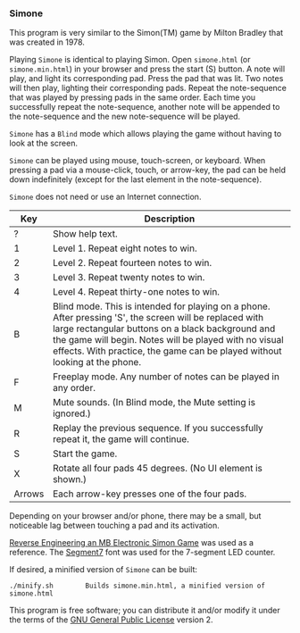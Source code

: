 ### Simone

This program is very similar to the Simon(TM) game by Milton Bradley that was
created in 1978.

Playing `Simone` is identical to playing Simon. Open `simone.html` (or
`simone.min.html`) in your browser and press the start (S) button. A note will
play, and light its corresponding pad. Press the pad that was lit. Two notes
will then play, lighting their corresponding pads. Repeat the note-sequence
that was played by pressing pads in the same order. Each time you successfully
repeat the note-sequence, another note will be appended to the note-sequence
and the new note-sequence will be played.

`Simone` has a `Blind` mode which allows playing the game without having to
look at the screen.

`Simone` can be played using mouse, touch-screen, or keyboard. When pressing a
pad via a mouse-click, touch, or arrow-key, the pad can be held down
indefinitely (except for the last element in the note-sequence).


`Simone` does not need or use an Internet connection.


| Key |  Description |
|--------|-----------|
| ?      | Show help text. |
| 1      | Level 1. Repeat eight notes to win. |
| 2      | Level 2. Repeat fourteen notes to win. |
| 3      | Level 3. Repeat twenty notes to win. |
| 4      | Level 4. Repeat thirty-one notes to win. |
| B      | Blind mode. This is intended for playing on a phone. After pressing 'S', the screen will be replaced with large rectangular buttons on a black background and the game will begin. Notes will be played with no visual effects. With practice, the game can be played without looking at the phone. |
| F      | Freeplay mode. Any number of notes can be played in any order. |
| M      | Mute sounds. (In Blind mode, the Mute setting is ignored.) |
| R      | Replay the previous sequence. If you successfully repeat it, the game will continue. |
| S      | Start the game. |
| X      | Rotate all four pads 45 degrees. (No UI element is shown.) |
| Arrows | Each arrow-key presses one of the four pads. |


Depending on your browser and/or phone, there may be a small, but noticeable
lag between touching a pad and its activation.

[Reverse Engineering an MB Electronic Simon Game](https://www.waitingforfriday.com/?p=586)
was used as a reference. The [Segment7](https://fontlibrary.org/en/font/segment7)
font was used for the 7-segment LED counter.

If desired, a minified version of `Simone` can be built:

    ./minify.sh        Builds simone.min.html, a minified version of simone.html


This program is free software; you can distribute it and/or modify it under
the terms of the [GNU General Public License](https://www.gnu.org/licenses/) version 2.

